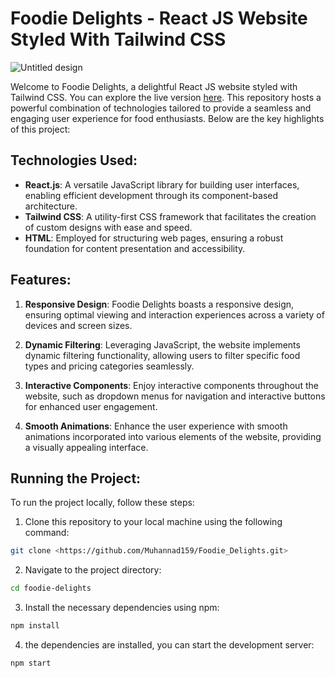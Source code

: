 # Foodie Delights - React JS Website Styled With Tailwind CSS

![Untitled design](https://user-images.githubusercontent.com/65420004/180659905-25df4a63-6f62-4a09-85a5-86803d7796b2.jpg)


Welcome to Foodie Delights, a delightful React JS website styled with Tailwind CSS. You can explore the live version [here](https://foodie-delights.netlify.app/). This repository hosts a powerful combination of technologies tailored to provide a seamless and engaging user experience for food enthusiasts.
Below are the key highlights of this project:

## Technologies Used:

- **React.js**: A versatile JavaScript library for building user interfaces, enabling efficient development through its component-based architecture.
- **Tailwind CSS**: A utility-first CSS framework that facilitates the creation of custom designs with ease and speed.
- **HTML**: Employed for structuring web pages, ensuring a robust foundation for content presentation and accessibility.

## Features:

1. **Responsive Design**: Foodie Delights boasts a responsive design, ensuring optimal viewing and interaction experiences across a variety of devices and screen sizes.

2. **Dynamic Filtering**: Leveraging JavaScript, the website implements dynamic filtering functionality, allowing users to filter specific food types and pricing categories seamlessly.

3. **Interactive Components**: Enjoy interactive components throughout the website, such as dropdown menus for navigation and interactive buttons for enhanced user engagement.

4. **Smooth Animations**: Enhance the user experience with smooth animations incorporated into various elements of the website, providing a visually appealing interface.

## Running the Project:

To run the project locally, follow these steps:

1. Clone this repository to your local machine using the following command:

```bash
git clone <https://github.com/Muhannad159/Foodie_Delights.git>
```

2. Navigate to the project directory:

```bash
cd foodie-delights
```

3. Install the necessary dependencies using npm:

```bash
npm install
```

4. the dependencies are installed, you can start the development server:

```bash
npm start
```
